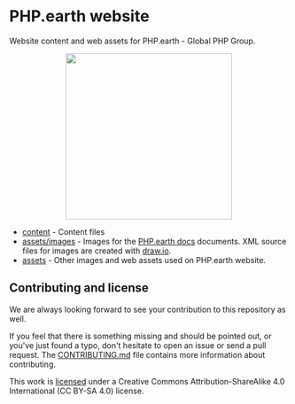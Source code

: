 # PHP.earth website

Website content and web assets for PHP.earth - Global PHP Group.

<div align="center">
  <img src="https://cdn.rawgit.com/phpearth/logo/master/svg/indigo.svg" width="300">
</div>

* [content](content) - Content files
* [assets/images](assets/images) - Images for the [PHP.earth docs](https://github.com/phpearth/docs)
  documents. XML source files for images are created with [draw.io](https://draw.io).
* [assets](assets) - Other images and web assets used on PHP.earth website.

## Contributing and license

We are always looking forward to see your contribution to this repository as well.

If you feel that there is something missing and should be pointed out, or you've
just found a typo, don't hesitate to open an issue or send a pull request.
The [CONTRIBUTING.md](/.github/CONTRIBUTING.md) file contains more information
about contributing.

This work is [licensed](LICENSE) under a Creative Commons Attribution-ShareAlike
4.0 International (CC BY-SA 4.0) license.
